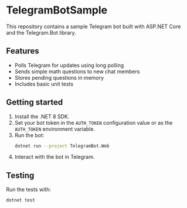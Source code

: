 # TelegramBotSample

This repository contains a sample Telegram bot built with ASP.NET Core and the Telegram.Bot library.

## Features
- Polls Telegram for updates using long polling
- Sends simple math questions to new chat members
- Stores pending questions in memory
- Includes basic unit tests

## Getting started
1. Install the .NET 8 SDK.
2. Set your bot token in the `AUTH_TOKEN` configuration value or as the `AUTH_TOKEN` environment variable.
3. Run the bot:
   ```bash
   dotnet run --project TelegramBot.Web
   ```
4. Interact with the bot in Telegram.

## Testing
Run the tests with:
```bash
dotnet test
```
